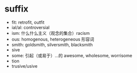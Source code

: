 # suffix

- fit: retrofit, outfit
- ial/al: controversial
- ism: 什么什么主义（观念的集合）racism
- ous: homogenous, heterogeneous 形容词
- smith: goldsmith, silversmith, blacksmith
- sive
- some: 引起（或易于）…的 awesome, wholesome, worrisome
- tion
- trusive/usive

